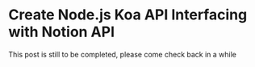 # Create Node.js Koa API Interfacing with Notion API

This post is still to be completed, please come check back in a while
